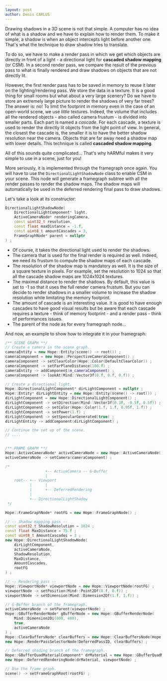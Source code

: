 ```yaml
---
layout: post
author: Denis CARLUS
---
```


Drawing shadows in a 3D scene is not that simple. A computer has no idea of what is a shadow and we have to explain how to render them. To make it simple, a shadow is when an object intercepts light before another one. That's what the technique to draw shadow tries to translate.

To do so, we have to make a render pass in which we get which objects are directly in front of a light - a directional light for **cascaded shadow mapping** (or CSM).
In a second render pass, we compare the result of the previous pass to what is finally rendered and draw shadows on objects that are not directly lit.

However, the first render pass has to be saved in memory to reuse it later on the lighting/rendering pass. We store the data in a texture.
It is a good thing for small rooms but what about a very large scenery? Do we have to store an extremely large picture to render the shadows of very far trees?
The answer is: no! To limit the footprint in memory even in the case of an open-world scene, we use _little_ textures. Indeed, the volume that includes all the rendered objects - also called camera frustum - is divided into smaller parts. Each part is named a _cascade_. For each cascade, a texture is used to render the directly lit objects from the light point of view. In general, the closest the cascade is, the smaller it is to have the better shadow resolution near the camera. Objects that are far away need a shadow map with lower details. This technique is called **cascaded shadow mapping**.

All of this sounds quite complicated... That's why hARMful makes it very simple to use in a scene, just for you!

More seriously, it is implemented through the framegraph once again. You will have to use the `DirectionalLightShadowNode` class to enable CSM in your scene. This node will generate a framegraph subtree with all the render passes to render the shadow maps. The shadow maps will automatically be used in the deferred rendering final pass to draw shadows.

Let's take a look at its constructor:
```cpp
DirectionalLightShadowNode(
    DirectionalLightComponent* light,
    ActiveCameraNode* renderingCamera,
    const uint32_t resolution,
    const float maxDistance = -1.f,
    const uint8_t amountCascades = 3,
    FrameGraphNode* parent = nullptr
) ;
```
* Of course, it takes the directional light used to render the shadows.
* The camera that is used for the final render is required as well. Indeed, we need its frustum to compute the shadow maps of each cascade.
* The resolution of the shadow map is mandatory as well. It is the size of a square texture in pixels. For example, set the resolution to 1024 so that all the cascade shadow maps are 1024x1024 textures.
* The maximal distance to render the shadows. By default, this value is set to -1 so that it uses the full render camera frustum. But you can decide to render shadows in a smaller volume to increase the shadow resolution while limitating the memory footprint.
* The amount of cascade is an interesting value. It is good to have enough cascades to have good visual results but be aware that each cascade requires a texture - think of memory footprint - and a render pass - think of performances issues.
* The parent of the node as for every framegraph node...

And now, an example to show how to integrate it in your framegraph:
```cpp
/** SCENE GRAPH **/
// Create a camera in the scene graph.
cameraEntity = new Hope::Entity(scene() -> root()) ;
cameraComponent = new Hope::PerspectiveCameraComponent() ;
cameraComponent -> setClearColor(Hope::Color(DefaultClearColor)) ;
cameraComponent -> setFarPlaneDistance(100.f) ;
cameraEntity -> addComponent(m_cameraComponent) ;
cameraComponent -> lookAt(Mind::Vector3f(0.f, 0.f, 0.f)) ;

// Create a directional light.
Hope::DirectionalLightComponent* dirLightComponent = nullptr ;
Hope::Entity* dirLightEntity = new Hope::Entity(scene() -> root()) ;
dirLightComponent = new Hope::DirectionalLightComponent() ;
dirLightComponent -> setDirection(Mind::Vector3f(0.3f, -0.5f, 0.5f)) ;
dirLightComponent -> setColor(Hope::Color(1.f, 1.f, 0.95f, 1.f)) ;
dirLightComponent -> setPower(1.f) ;
dirLightComponent -> setSpecularGenerated(true) ;
dirLightEntity -> addComponent(dirLightComponent) ;

// Continue the set up of the scene.
// ....


/** FRAME GRAPH **/   
Hope::ActiveCameraNode* activeCameraNode = new Hope::ActiveCameraNode() ;
activeCameraNode -> setCamera(cameraComponent) ;

/*
                  +-- ActiveCamera -- G-Buffer
                  |
    root-- +-- Viewport
           |      |
           |      +-- DeferredRendering
           |
           +-- DirectionalLightShadow
 */

Hope::FrameGraphNode* rootFG = new Hope::FrameGraphNode() ;

// -- Shadow mapping pass --
const uint32_t ShadowResolution = 1024 ;
const float MaxDistance = 75.f ;
const uint8_t AmountCascades = 3 ;
new Hope::DirectionalLightShadowNode(
    dirLightComponent,
    activeCameraNode,
    ShadowResolution,
    MaxDistance,
    AmountCascades,
    rootFG
) ;

// -- Rendering pass --
Hope::ViewportNode* viewportNode = new Hope::ViewportNode(rootFG) ;
viewportNode -> setPosition(Mind::Point2Df(0.f, 0.f)) ;
viewportNode -> setDimension(Mind::Dimension2Df(1.f, 1.f)) ;

// G-Buffer branch of the framegraph.
activeCameraNode -> setParent(viewportNode) ;
Hope::GBufferRenderNode* gBufferNode = new Hope::GBufferRenderNode(
    Mind::Dimension2Di(800, 480),
    true,
    activeCameraNode
) ;
Hope::ClearBuffersNode* clearBuffers = new Hope::ClearBuffersNode(Hope::GL::BufferClearer::Buffer::ColorDepthStencil, gBufferNode) ;
new Hope::RenderPassSelectorNode(DeferredPassID, clearBuffers) ;

// Deferred shading branch of the framegraph.
Hope::GBufferQuadMaterialComponent* drMaterial = new Hope::GBufferQuadMaterialComponent(gBufferNode) ;
new Hope::DeferredRenderingNode(drMaterial, viewportNode) ;

// Use the frame graph.
scene() -> setFrameGraphRoot(rootFG) ;
```
